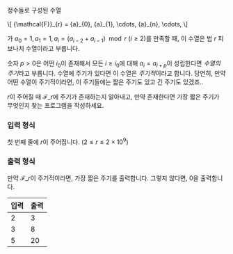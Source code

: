 정수들로 구성된 수열

\\[ {\mathcal{F}}\_{r} = {a}\_{0}, {a}\_{1}, \cdots, {a}\_{n}, \cdots, \\]

가 $a_{0} = 1, a_{1} = 1, a_{i} = (a_{i-2} + a_{i-1}) \mod r$ ($i \ge 2$)를 만족할 때, 이 수열은 법 $r$ 피보나치 수열이라고 부릅니다.

숫자 $p > 0$은 어떤 $i_{0}$이 존재해서 모든 $i \ge i_{0}$에 대해 $a_{i} = a_{i+p}$이 성립한다면 *수열의 주기*라고 부릅니다. 수열에 주기가 있다면 이 수열은 *주기적*이라고 합니다. 당연히, 만약 어떤 수열이 주기적이라면, 이 주기들에는 짧은 주기도 있고 긴 주기도 있겠죠..

$r$이 주어질 때 ${\mathcal{F}}\_{r}$에 주기가 존재하는지 알아내고, 만약 존재한다면 가장 짧은 주기가 무엇인지 찾는 프로그램을 작성하세요.

### 입력 형식

첫 번째 줄에 $r$이 주어집니다. ($2 \le r \le 2 \times 10^{9}$)

### 출력 형식

만약 ${\mathcal{F}}\_{r}$이 주기적이라면, 가장 짧은 주기를 출력합니다. 그렇지 않다면, 0을 출력합니다.

<table class='table table-bordered table-condensed'>
 <thead>
  <tr>
   <th>입력</th>
   <th>출력</th>
  </tr>
 </thead>
 <tbody>
  <tr>
   <td style="width: 50%;" class="code-font">2</td>
   <td class="code-font">3</td>
  </tr>
  <tr>
   <td style="width: 50%;" class="code-font">3</td>
   <td class="code-font">8</td>
  </tr>
  <tr>
   <td style="width: 50%;" class="code-font">5</td>
   <td class="code-font">20</td>
  </tr>
 </tbody>
</table>